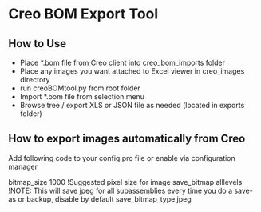 # Creo BOM Export Tool

## How to Use
- Place *.bom file from Creo client into creo_bom_imports folder
- Place any images you want attached to Excel viewer in creo_images directory
- run creoBOMtool.py from root folder
- Import *.bom file from selection menu
- Browse tree / export XLS or JSON file as needed (located in exports folder)

## How to export images automatically from Creo

Add following code to your config.pro file or enable via configuration manager

bitmap_size 1000 !Suggested pixel size for image
save_bitmap alllevels !NOTE: This will save jpeg for all subassemblies every time you do a save-as or backup, disable by default
save_bitmap_type jpeg
